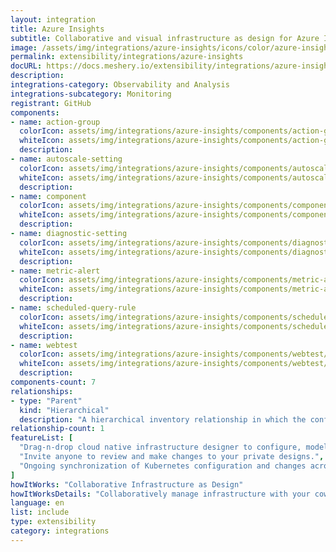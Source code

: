 ```yaml
---
layout: integration
title: Azure Insights
subtitle: Collaborative and visual infrastructure as design for Azure Insights
image: /assets/img/integrations/azure-insights/icons/color/azure-insights-color.svg
permalink: extensibility/integrations/azure-insights
docURL: https://docs.meshery.io/extensibility/integrations/azure-insights
description: 
integrations-category: Observability and Analysis
integrations-subcategory: Monitoring
registrant: GitHub
components: 
- name: action-group
  colorIcon: assets/img/integrations/azure-insights/components/action-group/icons/color/action-group-color.svg
  whiteIcon: assets/img/integrations/azure-insights/components/action-group/icons/white/action-group-white.svg
  description: 
- name: autoscale-setting
  colorIcon: assets/img/integrations/azure-insights/components/autoscale-setting/icons/color/autoscale-setting-color.svg
  whiteIcon: assets/img/integrations/azure-insights/components/autoscale-setting/icons/white/autoscale-setting-white.svg
  description: 
- name: component
  colorIcon: assets/img/integrations/azure-insights/components/component/icons/color/component-color.svg
  whiteIcon: assets/img/integrations/azure-insights/components/component/icons/white/component-white.svg
  description: 
- name: diagnostic-setting
  colorIcon: assets/img/integrations/azure-insights/components/diagnostic-setting/icons/color/diagnostic-setting-color.svg
  whiteIcon: assets/img/integrations/azure-insights/components/diagnostic-setting/icons/white/diagnostic-setting-white.svg
  description: 
- name: metric-alert
  colorIcon: assets/img/integrations/azure-insights/components/metric-alert/icons/color/metric-alert-color.svg
  whiteIcon: assets/img/integrations/azure-insights/components/metric-alert/icons/white/metric-alert-white.svg
  description: 
- name: scheduled-query-rule
  colorIcon: assets/img/integrations/azure-insights/components/scheduled-query-rule/icons/color/scheduled-query-rule-color.svg
  whiteIcon: assets/img/integrations/azure-insights/components/scheduled-query-rule/icons/white/scheduled-query-rule-white.svg
  description: 
- name: webtest
  colorIcon: assets/img/integrations/azure-insights/components/webtest/icons/color/webtest-color.svg
  whiteIcon: assets/img/integrations/azure-insights/components/webtest/icons/white/webtest-white.svg
  description: 
components-count: 7
relationships: 
- type: "Parent"
  kind: "Hierarchical"
  description: "A hierarchical inventory relationship in which the configuration of (parent component) is patched with the configuration of (child component). "
relationship-count: 1
featureList: [
  "Drag-n-drop cloud native infrastructure designer to configure, model, and deploy your workloads.",
  "Invite anyone to review and make changes to your private designs.",
  "Ongoing synchronization of Kubernetes configuration and changes across any number of clusters."
]
howItWorks: "Collaborative Infrastructure as Design"
howItWorksDetails: "Collaboratively manage infrastructure with your coworkers synchronously sharing the same designs."
language: en
list: include
type: extensibility
category: integrations
---
```

